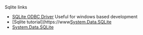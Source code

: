 Sqlite links

* [SQLite ODBC Driver](http://www.ch-werner.de/sqliteodbc/) Useful for windows based development
* [Sqlite tutorial](https://www[System.Data.SQLite](.sqlitetutorial.net/)
* [System.Data.SQLite](https://system.data.sqlite.org/index.html/doc/trunk/www/index.wiki)
